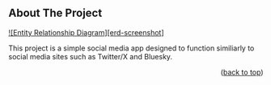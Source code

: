 ## About The Project

[![Entity Relationship Diagram][erd-screenshot]](images/erd.png)

This project is a simple social media app designed to function similiarly to social media sites such as Twitter/X and Bluesky.

<p align="right">(<a href="#readme-top">back to top</a>)</p>